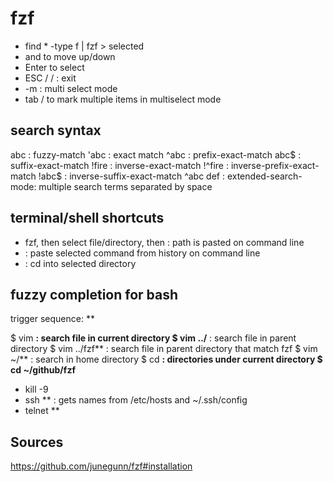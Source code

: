 # fzf

- find * -type f | fzf > selected
- <c-j> and <c-k> to move up/down
- Enter to select
- ESC  / <c-c> / <c-g> : exit
- -m : multi select mode
- tab / <s-tab> to mark multiple items in multiselect mode

## search syntax
abc : fuzzy-match
'abc : exact match
^abc : prefix-exact-match
abc$ : suffix-exact-match
!fire : inverse-exact-match
!^fire : inverse-prefix-exact-match
!abc$ : inverse-suffix-exact-match
^abc def : extended-search-mode: multiple search terms separated by space


## terminal/shell shortcuts
- fzf, then select file/directory, then <C-T> : path is pasted on command line
- <C-R> : paste selected command from history on command line
- <Alt-C> : cd into selected directory

## fuzzy completion for bash
trigger sequence: **

$ vim **<tab>        : search file in current directory
$ vim ../**<tab>     : search file in parent directory
$ vim ../fzf**<tab>  : search file in parent directory that match fzf
$ vim ~/**<tab>      : search in home directory
$ cd **<tab>         : directories under current directory
$ cd ~/github/fzf**<tab>
- kill -9 <tab>
- ssh **<tab>        : gets names from /etc/hosts and ~/.ssh/config
- telnet **<tab>



## Sources
https://github.com/junegunn/fzf#installation

